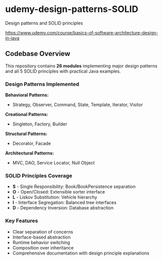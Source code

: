 # udemy-design-patterns-SOLID
Design patterns and SOLID principles

https://www.udemy.com/course/basics-of-software-architecture-design-in-java

## Codebase Overview

This repository contains **26 modules** implementing major design patterns and all 5 SOLID principles with practical Java examples.

### Design Patterns Implemented

**Behavioral Patterns:**
- Strategy, Observer, Command, State, Template, Iterator, Visitor

**Creational Patterns:**
- Singleton, Factory, Builder

**Structural Patterns:**
- Decorator, Facade

**Architectural Patterns:**
- MVC, DAO, Service Locator, Null Object

### SOLID Principles Coverage
- **S** - Single Responsibility: Book/BookPersistence separation
- **O** - Open/Closed: Extensible sorter interface
- **L** - Liskov Substitution: Vehicle hierarchy
- **I** - Interface Segregation: Balanced tree interfaces
- **D** - Dependency Inversion: Database abstraction

### Key Features
- Clear separation of concerns
- Interface-based abstraction
- Runtime behavior switching
- Composition over inheritance
- Comprehensive documentation with design principle explanations
